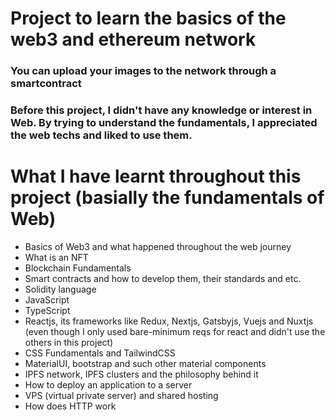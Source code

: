 # Project to learn the basics of the web3 and ethereum network
### You can upload your images to the network through a smartcontract


### Before this project, I didn't have any knowledge or interest in Web. By trying to understand the fundamentals, I appreciated the web techs and liked to use them.
# What I have learnt throughout this project (basially the fundamentals of Web)
- Basics of Web3 and what happened throughout the web journey
- What is an NFT
- Blockchain Fundamentals
- Smart contracts and how to develop them, their standards and etc.
- Solidity language
- JavaScript
- TypeScript
- Reactjs, its frameworks like Redux, Nextjs, Gatsbyjs, Vuejs and Nuxtjs (even though I only used bare-minimum reqs for react and didn't use the others in this project)
- CSS Fundamentals and TailwindCSS 
- MaterialUI, bootstrap and such other material components
- IPFS network, IPFS clusters and the philosophy behind it
- How to deploy an application to a server
- VPS (virtual private server) and shared hosting
- How does HTTP work